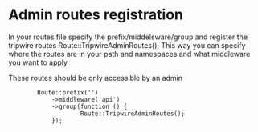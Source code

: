 # Admin routes registration
In your routes file specify the prefix/middelsware/group and register the tripwire routes
Route::TripwireAdminRoutes();
This way you can specify where the routes are in your path and namespaces and what middleware you want to apply

These routes should be only accessible by an admin
```
        Route::prefix('')
            ->middleware('api')
            ->group(function () {
                    Route::TripwireAdminRoutes();
            });
```
